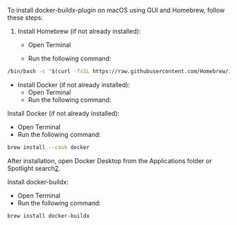 To install docker-buildx-plugin on macOS using GUI and Homebrew, follow these steps:

1. Install Homebrew (if not already installed):
    
    - Open Terminal
        
    - Run the following command:
        

```bash
/bin/bash -c "$(curl -fsSL https://raw.githubusercontent.com/Homebrew/install/HEAD/install.sh)"
```


- Install Docker (if not already installed):
    - Open Terminal
    - Run the following command:

Install Docker (if not already installed):

- Open Terminal
- Run the following command:

```bash
brew install --cask docker
```

After installation, open Docker Desktop from the Applications folder or Spotlight search[2](https://www.cprime.com/resources/blog/docker-for-mac-with-homebrew-a-step-by-step-tutorial/).

Install docker-buildx:

- Open Terminal
- Run the following command:

```bash
brew install docker-buildx
```

